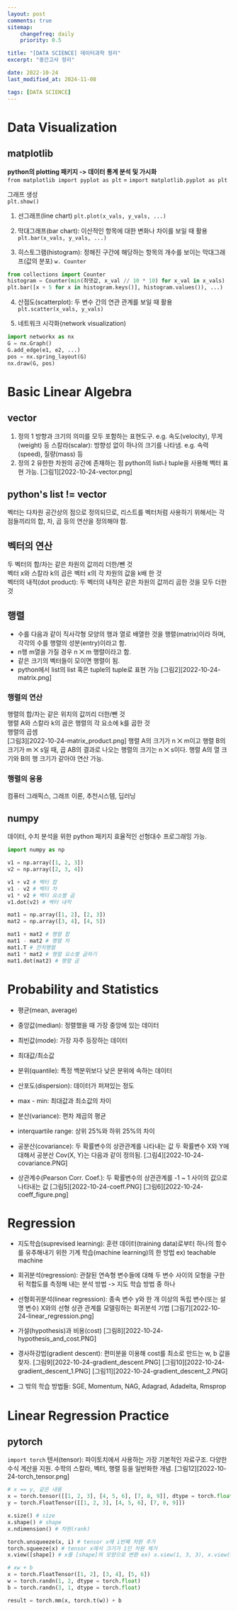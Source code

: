 ```yaml
---
layout: post
comments: true
sitemap:
    changefreq: daily
    priority: 0.5

title: "[DATA SCIENCE] 데이터과학 정리"
excerpt: "중간고사 정리"

date: 2022-10-24
last_modified_at: 2024-11-08

tags: [DATA SCIENCE]
---
```


# Data Visualization
## matplotlib
**python의 plotting 패키지 -> 데이터 통계 분석 및 가시화**  
`from matplotlib import pyplot as plt` = `import matplotlib.pyplot as plt`  
  
그래프 생성  
`plt.show()`
1. 선그래프(line chart)
`plt.plot(x_vals, y_vals, ...)`

2. 막대그래프(bar chart): 이산적인 항목에 대한 변화나 차이를 보일 때 활용
`plt.bar(x_vals, y_vals, ...)`  

3. 히스토그램(histogram): 정해진 구간에 해당하는 항목의 개수를 보이는 막대그래프(값의 분포)
`w. Counter`
```python
from collections import Counter
histogram = Counter(min(최댓값, x_val // 10 * 10) for x_val in x_vals)
plt.bar([x + 5 for x in histogram.keys()], histogram.values()), ...)
```  

4. 산점도(scatterplot): 두 변수 간의 연관 관계를 보일 때 활용
`plt.scatter(x_vals, y_vals)`  

5. 네트워크 시각화(network visualization)
```python
import networkx as nx
G = nx.Graph()
G.add_edge(e1, e2, ...)
pos = nx.spring_layout(G)
nx.draw(G, pos)
```  

# Basic Linear Algebra
## vector
1. 정의 1
방향과 크기의 의미를 모두 포함하는 표현도구. e.g. 속도(velocity), 무게(weight) 등
스칼라(scalar): 방향성 없이 하나의 크기를 나타냄. e.g. 속력(speed), 질량(mass) 등
2. 정의 2
유한한 차원의 공간에 존재하는 점
python의 list나 tuple을 사용해 벡터 표현 가능.
[그림1][2022-10-24-vector.png]

## python's list != vector
벡터는 다차원 공간상의 점으로 정의되므로, 리스트를 벡터처럼 사용하기 위해서는 각 점들끼리의 합, 차, 곱 등의 연산을 정의해야 함.

## 벡터의 연산
두 벡터의 합/차는 같은 차원의 값끼리 더한/뺀 것  
벡터 x와 스칼라 k의 곱은 벡터 x의 각 차원의 값을 k배 한 것  
벡터의 내적(dot product): 두 벡터의 내적은 같은 차원의 값끼리 곱한 것을 모두 더한 것  

## 행렬
* 수를 다음과 같이 직사각형 모양의 행과 열로 배열한 것을 행렬(matrix)이라 하며, 각각의 수를 행렬의 성분(entry)이라고 함.
* n행 m열을 가질 경우 n ⨉ m 행렬이라고 함.
* 같은 크기의 벡터들이 모이면 행렬이 됨.
* python에서 list의 list 혹은 tuple의 tuple로 표현 가능
[그림2][2022-10-24-matrix.png]

### 행렬의 연산
행렬의 합/차는 같은 위치의 값끼리 더한/뺀 것  
행렬 A와 스칼라 k의 곱은 행렬의 각 요소에 k를 곱한 것  
행렬의 곱셈  
[그림3][2022-10-24-matrix_product.png]
행렬 A의 크기가 n ⨉ m이고 행렬 B의 크기가 m ⨉ s일 때, 곱 AB의 결과로 나오는 행렬의 크기는 n ⨉ s이다. 행렬 A의 열 크기와 B의 행 크기가 같아야 연산 가능.

### 행렬의 응용
컴퓨터 그래픽스, 그래프 이론, 추천시스템, 딥러닝

## numpy
데이터, 수치 분석을 위한 python 패키지 효율적인 선형대수 프로그래밍 가능.
```python
import numpy as np

v1 = np.array([1, 2, 3])
v2 = np.array([2, 3, 4])

v1 + v2 # 벡터 합
v1 - v2 # 벡터 차
v1 * v2 # 벡터 요소별 곱
v1.dot(v2) # 벡터 내적

mat1 = np.array([1, 2], [2, 3])
mat2 = np.array([3, 4], [4, 5])

mat1 + mat2 # 행렬 합
mat1 - mat2 # 행렬 차
mat1.T # 전치행렬
mat1 * mat2 # 행렬 요소별 곱하기
mat1.dot(mat2) # 행렬 곱
```  

# Probability and Statistics
* 평균(mean, average)
* 중앙값(median): 정렬했을 때 가장 중앙에 있는 데이터
* 최빈값(mode): 가장 자주 등장하는 데이터
* 최대값/최소값
* 분위(quantile): 특정 백분위보다 낮은 분위에 속하는 데이터

* 산포도(dispersion): 데이터가 퍼져있는 정도
* max - min: 최대값과 최소값의 차이
* 분산(variance): 편차 제곱의 평균
* interquartile range: 상위 25%와 하위 25%의 차이

* 공분산(covariance): 두 확률변수의 상관관계를 나타내는 값
    두 확률변수 X와 Y에 대해서 공분산 Cov(X, Y)는 다음과 같이 정의됨.
    [그림4][2022-10-24-covariance.PNG]

* 상관계수(Pearson Corr. Coef.): 두 확률변수의 상관관계를 -1 ~ 1 사이의 값으로 나타내는 값
    [그림5][2022-10-24-coeff.PNG]
    [그림6][2022-10-24-coeff_figure.png]

# Regression
* 지도학습(suprevised learning): 훈련 데이터(training data)로부터 하나의 함수를 유추해내기 위한 기계 학습(machine learning)의 한 방법 ex) teachable machine

* 회귀분석(regression): 관찰된 연속형 변수들에 대해 두 변수 사이의 모형을 구한 뒤 적합도를 측정해 내는 분석 방법 -> 지도 학습 방법 중 하나
* 선형회귀분석(linear regression): 종속 변수 y와 한 개 이상의 독립 변수(또는 설명 변수) X와의 선형 상관 관계를 모델링하는 회귀분석 기법
    [그림7][2022-10-24-linear_regression.png]

* 가설(hypothesis)과 비용(cost)
    [그림8][2022-10-24-hypothesis_and_cost.PNG]

* 경사하강법(gradient descent): 편미분을 이용해 cost를 최소로 만드는 w, b 값을 찾자.
    [그림9][2022-10-24-gradient_descent.PNG]
    [그림10][2022-10-24-gradient_descent_1.PNG]
    [그림11][2022-10-24-gradient_descent_2.PNG]

* 그 밖의 학습 방법들: SGE, Momentum, NAG, Adagrad, Adadelta, Rmsprop

# Linear Regression Practice
## pytorch
`import torch`
텐서(tensor): 파이토치에서 사용하는 가장 기본적인 자료구조. 다양한 수식 계산을 지원. 수학의 스칼라, 벡터, 행렬 등을 일반화한 개념.
[그림12][2022-10-24-torch_tensor.png]

```python
# x == y, 같은 내용
x = torch.tensor([[1, 2, 3], [4, 5, 6], [7, 8, 9]], dtype = torch.float)
y = torch.FloatTensor([[1, 2, 3], [4, 5, 6], [7, 8, 9]])

x.size() # size
x.shape() # shape
x.ndimension() # 차원(rank)

torch.unsqueeze(x, i) # tensor x에 i번째 차원 추가
torch.squeeze(x) # tensor x에서 크기가 1인 차원 제거
x.view([shape]) # x를 [shape]의 모양으로 변환 ex) x.view(1, 3, 3), x.view(9)

# xw + b
x = torch.FloatTensor([1, 2], [3, 4], [5, 6])
w = torch.randn(1, 2, dtype = torch.float)
b = torch.randn(3, 1, dtype = torch.float)

result = torch.mm(x, torch.t(w)) + b
```